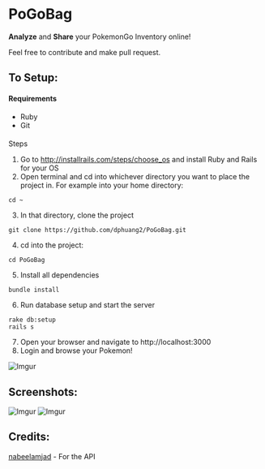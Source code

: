 # PoGoBag

**Analyze** and **Share** your PokemonGo Inventory online!

Feel free to contribute and make pull request.

## To Setup:
#### Requirements
* Ruby
* Git
#### 
Steps
1. Go to http://installrails.com/steps/choose_os and install Ruby and Rails for your OS
2. Open terminal and cd into whichever directory you want to place the project in. For example into your home directory:
```
cd ~
```
3. In that directory, clone the project
```
git clone https://github.com/dphuang2/PoGoBag.git
```
4. cd into the project:
```
cd PoGoBag
```
5. Install all dependencies
```
bundle install
```
6. Run database setup and start the server
```
rake db:setup
rails s
```
7. Open your browser and navigate to http://localhost:3000
8. Login and browse your Pokemon!

![Imgur](http://i.imgur.com/Yzz5ouC.png)
## Screenshots:
![Imgur](http://i.imgur.com/SdEIGjF.png)
![Imgur](http://i.imgur.com/lPvCpYa.png)
## Credits:
[nabeelamjad](https://github.com/nabeelamjad/poke-api) - For the API
